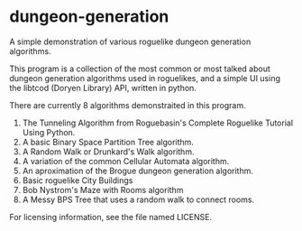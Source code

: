 # dungeon-generation
A simple demonstration of various roguelike dungeon generation algorithms.

This program is a collection of the most common or most talked about dungeon generation algorithms used in roguelikes, and a simple UI using the libtcod (Doryen Library) API, written in python.

There are currently 8 algorithms demonstraited in this program.
1) The Tunneling Algorithm from Roguebasin's Complete Roguelike Tutorial Using Python.
2) A basic Binary Space Partition Tree algorithm.
3) A Random Walk or Drunkard's Walk algorithm.
4) A variation of the common Cellular Automata algorithm.
5) An aproximation of the Brogue dungeon generation algorithm.
6) Basic roguelike City Buildings
7) Bob Nystrom's Maze with Rooms algorithm
8) A Messy BPS Tree that uses a random walk to connect rooms.

For licensing information, see the file named LICENSE.
